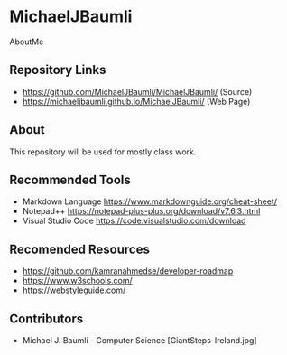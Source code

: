 # MichaelJBaumli
AboutMe

## Repository Links
* https://github.com/MichaelJBaumli/MichaelJBaumli/ (Source)
* https://michaeljbaumli.github.io/MichaelJBaumli/ (Web Page)

## About

This repository will be used for mostly class work. 

## Recommended Tools

* Markdown Language https://www.markdownguide.org/cheat-sheet/
* Notepad++ https://notepad-plus-plus.org/download/v7.6.3.html
* Visual Studio Code https://code.visualstudio.com/download

## Recomended Resources

* https://github.com/kamranahmedse/developer-roadmap
* https://www.w3schools.com/
* https://webstyleguide.com/

## Contributors

* Michael J. Baumli - Computer Science 
[GiantSteps-Ireland.jpg]
